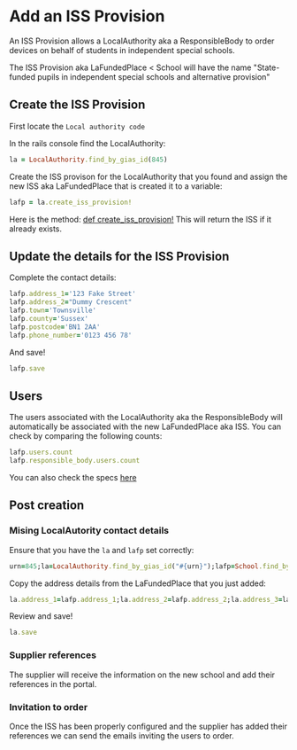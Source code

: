 # Add an ISS Provision

An ISS Provision allows a LocalAuthority aka a ResponsibleBody to order devices on behalf of students in independent special schools.

The ISS Provision aka LaFundedPlace < School will have the name "State-funded pupils in independent special schools and alternative provision"

## Create the ISS Provision

First locate the ```Local authority code```

In the rails console find the LocalAuthority:

````ruby
la = LocalAuthority.find_by_gias_id(845)
````

Create the ISS provison for the LocalAuthority that you found and assign the new ISS aka LaFundedPlace that is created it to a variable:

````ruby
lafp = la.create_iss_provision!
````

Here is the method:
[def create_iss_provision!](https://github.com/DFE-Digital/get-help-with-tech/blob/05a30daf5e09475b2d6cccedd5178e11a028647b/app/models/local_authority.rb#L23-L30) This will return the ISS if it already exists.

## Update the details for the ISS Provision

Complete the contact details:

````ruby
lafp.address_1='123 Fake Street'
lafp.address_2="Dummy Crescent"
lafp.town='Townsville'
lafp.county='Sussex'
lafp.postcode='BN1 2AA'
lafp.phone_number='0123 456 78'
````

And save!

````ruby
lafp.save
````

## Users

The users associated with the LocalAuthority aka the ResponsibleBody will automatically be associated with the new LaFundedPlace aka ISS. You can check by comparing the following counts:

````ruby
lafp.users.count
lafp.responsible_body.users.count
````

You can also check the specs [here](https://github.com/DFE-Digital/get-help-with-tech/blob/05a30daf5e09475b2d6cccedd5178e11a028647b/spec/models/local_authority_spec.rb#L6)

## Post creation

### Mising LocalAutority contact details

Ensure that you have the ``la`` and ``lafp`` set correctly:

````ruby
urn=845;la=LocalAuthority.find_by_gias_id("#{urn}");lafp=School.find_by_provision_urn("ISS#{urn}")
````

Copy the address details from the LaFundedPlace that you just added:

````ruby
la.address_1=lafp.address_1;la.address_2=lafp.address_2;la.address_3=lafp.address_3;la.town=lafp.town;la.county=lafp.county;la.postcode=lafp.postcode;la
````

Review and save!

````ruby
la.save
````

### Supplier references

The supplier will receive the information on the new school and add their references in the portal.

### Invitation to order

Once the ISS has been properly configured and the supplier has added their references we can send the emails inviting the users to order.
